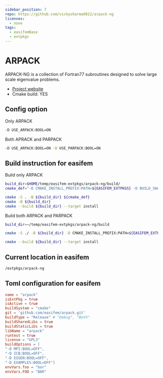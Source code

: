 ```yaml
---
sidebar_position: 7
repo: https://github.com/vickysharma0812/arpack-ng
licenses:
  - none
tags:
  - easifemBase
  - extpkgs
---
```


# ARPACK

ARPACK-NG is a collection of Fortran77 subroutines designed to solve large scale eigenvalue problems.

- [Project website](https://github.com/opencollab/arpack-ng)
- Cmake build: YES

## Config option

Only ARPACK

```bash
-D USE_ARPACK:BOOL=ON
```

Both APRACK and PARPACK

```bash
-D USE_ARPACK:BOOL=ON -D USE_PARPACK:BOOL=ON
```

## Build instruction for easifem

Build only ARPACK

```bash
build_dir=$HOME/temp/easifem-extpkgs/arpack-ng/build/
cmake_def="-D CMAKE_INSTALL_PREFIX:PATH=${EASIFEM_EXTPKGS} -D BUILD_SHARED_LIBS:BOOL=ON -D CMAKE_BUILD_TYPE:STRING=Release -D MPI:BOOL=OFF"

cmake -S . -B ${build_dir} ${cmake_def}
cmake -B ${build_dir}
cmake --build ${build_dir} --target install
```

Build both ARPACK and PARPACK

```bash
build_dir=~/temp/easifem-extpkgs/arpack-ng/build

cmake -S ./ -B ${build_dir} -D CMAKE_INSTALL_PREFIX:PATH=${EASIFEM_EXTPKGS} -D BUILD_SHARED_LIBS:BOOL=ON -D MPI:BOOL=ON -D CMAKE_BUILD_TYPE:STRING=Release

cmake --build ${build_dir} --target install
```

## Current location in easifem

```bash
/extpkgs/arpack-ng
```

## Toml configuration for easifem

```toml
name = "arpack"
isExtPkg = true
isActive = true
buildSystem = "cmake"
git = 'github.com/easifem/arpack.git'
buildType = "Release" # "Debug", "Both"
buildSharedLibs = true
buildStaticLibs = true
libName = "arpack"
runtest = true
license = "GPL3"
buildOptions = [
"-D MPI:BOOL=OFF",
"-D ICB:BOOL=OFF",
"-D EIGEN:BOOL=OFF",
"-D EXAMPLES:BOOL=OFF"]
envVars.foo = "bar"
envVars.FOO = "BAR"
```
